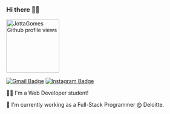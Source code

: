 ### Hi there  :raising_hand_man:
<img width="140px" alt="JottaGomes Github profile views" src="https://komarev.com/ghpvc/?username=JottaGomes" />

[![Gmail Badge](https://img.shields.io/badge/-ferreiragomes93@gmail.com-c14438?style=flat&logo=Gmail&logoColor=white&link=mailto:ferreiragomes93@gmail.com)](mailto:ferreiragomes93@gmail.com) [![Instagram Badge](https://img.shields.io/badge/-@_joaogomes93-e4405f?style=flat-squar&labelColor=f94877&logo=instagram&logoColor=white&link=https://www.instagram.com/joaogomes93/)](https://www.instagram.com/joaogomes93/)

:man_student: I'm a Web Developer student!

:telescope: I'm currently working as a Full-Stack Programmer @ Deloitte.





